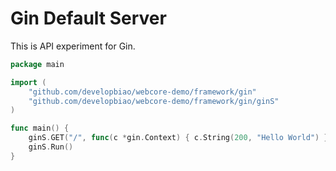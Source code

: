 # Gin Default Server

This is API experiment for Gin.

```go
package main

import (
	"github.com/developbiao/webcore-demo/framework/gin"
	"github.com/developbiao/webcore-demo/framework/gin/ginS"
)

func main() {
	ginS.GET("/", func(c *gin.Context) { c.String(200, "Hello World") })
	ginS.Run()
}
```

